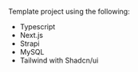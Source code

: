 Template project using the following:
- Typescript
- Next.js
- Strapi
- MySQL
- Tailwind with Shadcn/ui
